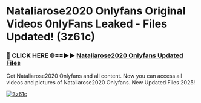 # Nataliarose2020 Onlyfans Original Videos 0nlyFans Leaked - Files Updated! (3z61c)

<h3>🔴 CLICK HERE 🌐==►► <a href="https://tinyurl.com/ehrbuxhb" rel="nofollow">Nataliarose2020 Onlyfans Updated Files</a></h3>

Get Nataliarose2020 Onlyfans and all content. Now you can access all videos and pictures of Nataliarose2020 Onlyfans. New Updated Files 2025!

[![3z61c](https://i.imgur.com/lVYEuWS.gif)](https://tinyurl.com/ehrbuxhb)
